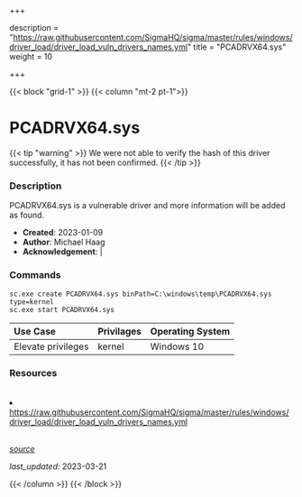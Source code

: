 +++

description = "https://raw.githubusercontent.com/SigmaHQ/sigma/master/rules/windows/driver_load/driver_load_vuln_drivers_names.yml"
title = "PCADRVX64.sys"
weight = 10

+++


{{< block "grid-1" >}}
{{< column "mt-2 pt-1">}}


# PCADRVX64.sys 


{{< tip "warning" >}}
We were not able to verify the hash of this driver successfully, it has not been confirmed.
{{< /tip >}}


### Description

PCADRVX64.sys is a vulnerable driver and more information will be added as found.

- **Created**: 2023-01-09
- **Author**: Michael Haag
- **Acknowledgement**:  | [](https://twitter.com/)

### Commands

```
sc.exe create PCADRVX64.sys binPath=C:\windows\temp\PCADRVX64.sys type=kernel
sc.exe start PCADRVX64.sys
```

| Use Case | Privilages | Operating System | 
|:---- | ---- | ---- |
| Elevate privileges | kernel | Windows 10 |

### Resources
<br>
<li><a href=" https://raw.githubusercontent.com/SigmaHQ/sigma/master/rules/windows/driver_load/driver_load_vuln_drivers_names.yml"> https://raw.githubusercontent.com/SigmaHQ/sigma/master/rules/windows/driver_load/driver_load_vuln_drivers_names.yml</a></li>
<br>



[*source*](https://github.com/magicsword-io/LOLDrivers/tree/main/yaml/pcadrvx64.sys.yml)

*last_updated:* 2023-03-21








{{< /column >}}
{{< /block >}}
